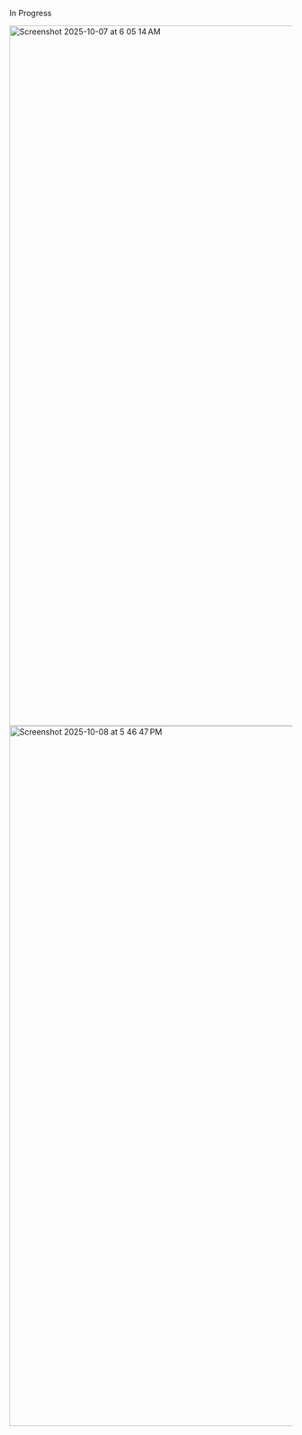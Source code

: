 In Progress


<img width="1920" height="1243" alt="Screenshot 2025-10-07 at 6 05 14 AM" src="https://github.com/user-attachments/assets/fd7e6730-269b-4aa3-8a25-9da5a03207b6" />

<img width="1920" height="1243" alt="Screenshot 2025-10-08 at 5 46 47 PM" src="https://github.com/user-attachments/assets/3b61eb82-ba66-412a-bf56-5edbe5ff1c11" />
